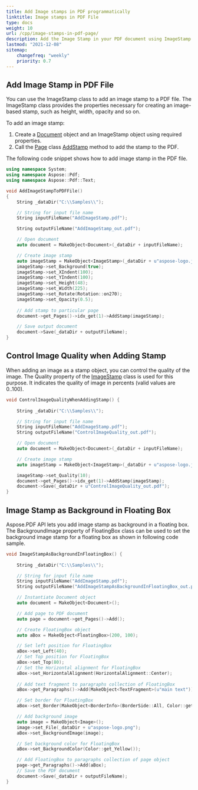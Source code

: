 ```yaml
---
title: Add Image stamps in PDF programmatically 
linktitle: Image stamps in PDF File
type: docs
weight: 10
url: /cpp/image-stamps-in-pdf-page/
description: Add the Image Stamp in your PDF document using ImageStamp class with the Aspose.PDF for C++ library.
lastmod: "2021-12-08"
sitemap:
    changefreq: "weekly"
    priority: 0.7
---
```


## Add Image Stamp in PDF File

You can use the ImageStamp class to add an image stamp to a PDF file. The ImageStamp class provides the properties necessary for creating an image-based stamp, such as height, width, opacity and so on.

To add an image stamp:

1. Create a [Document](https://apireference.aspose.com/pdf/cpp/class/aspose.pdf.document) object and an ImageStamp object using required properties.
1. Call the [Page](https://apireference.aspose.com/pdf/cpp/class/aspose.pdf.page) class [AddStamp](https://apireference.aspose.com/pdf/cpp/class/aspose.pdf.page#a3b998038dedf5266b4d60586b1b53d02) method to add the stamp to the PDF.

The following code snippet shows how to add image stamp in the PDF file.

```cpp
using namespace System;
using namespace Aspose::Pdf;
using namespace Aspose::Pdf::Text;

void AddImageStampToPDFFile()
{    
    String _dataDir("C:\\Samples\\");

    // String for input file name
    String inputFileName("AddImageStamp.pdf");

    String outputFileName("AddImageStamp_out.pdf");

    // Open document
    auto document = MakeObject<Document>(_dataDir + inputFileName);

    // Create image stamp
    auto imageStamp = MakeObject<ImageStamp>(_dataDir + u"aspose-logo.jpg");
    imageStamp->set_Background(true);
    imageStamp->set_XIndent(100);
    imageStamp->set_YIndent(100);
    imageStamp->set_Height(48);
    imageStamp->set_Width(225);
    imageStamp->set_Rotate(Rotation::on270);
    imageStamp->set_Opacity(0.5);
   
    // Add stamp to particular page    
    document->get_Pages()->idx_get(1)->AddStamp(imageStamp);

    // Save output document
    document->Save(_dataDir + outputFileName);
}
```

## Control Image Quality when Adding Stamp

When adding an image as a stamp object, you can control the quality of the image. The Quality property of the [ImageStamp](https://apireference.aspose.com/pdf/cpp/class/aspose.pdf.image_stamp) class is used for this purpose. It indicates the quality of image in percents (valid values are 0..100).

```cpp
void ControlImageQualityWhenAddingStamp() {
    
    String _dataDir("C:\\Samples\\");

    // String for input file name
    String inputFileName("AddImageStamp.pdf");
    String outputFileName("ControlImageQuality_out.pdf");

    // Open document
    auto document = MakeObject<Document>(_dataDir + inputFileName);

    // Create image stamp
    auto imageStamp = MakeObject<ImageStamp>(_dataDir + u"aspose-logo.jpg");

    imageStamp->set_Quality(10);
    document->get_Pages()->idx_get(1)->AddStamp(imageStamp);    
    document->Save(_dataDir + u"ControlImageQuality_out.pdf");
}
```

## Image Stamp as Background in Floating Box

Aspose.PDF API lets you add image stamp as background in a floating box. The BackgroundImage property of FloatingBox class can be used to set the background image stamp for a floating box as shown in following code sample.

```cpp
void ImageStampAsBackgroundInFloatingBox() {
    
    String _dataDir("C:\\Samples\\");

    // String for input file name
    String inputFileName("AddImageStamp.pdf");
    String outputFileName("AddImageStampAsBackgroundInFloatingBox_out.pdf");

    // Instantiate Document object
    auto document = MakeObject<Document>();

    // Add page to PDF document
    auto page = document->get_Pages()->Add();

    // Create FloatingBox object
    auto aBox = MakeObject<FloatingBox>(200, 100);

    // Set left position for FloatingBox
    aBox->set_Left(40);
    // Set Top position for FloatingBox
    aBox->set_Top(80);
    // Set the Horizontal alignment for FloatingBox
    aBox->set_HorizontalAlignment(HorizontalAlignment::Center);
    
    // Add text fragment to paragraphs collection of FloatingBox    
    aBox->get_Paragraphs()->Add(MakeObject<TextFragment>(u"main text"));

    // Set border for FloatingBox
    aBox->set_Border(MakeObject<BorderInfo>(BorderSide::All, Color::get_Red()));

    // Add background image
    auto image = MakeObject<Image>();
    image->set_File(_dataDir + u"aspose-logo.png");
    aBox->set_BackgroundImage(image);

    // Set background color for FloatingBox
    aBox->set_BackgroundColor(Color::get_Yellow());

    // Add FloatingBox to paragraphs collection of page object
    page->get_Paragraphs()->Add(aBox);
    // Save the PDF document
    document->Save(_dataDir + outputFileName);
}
```
